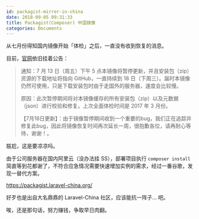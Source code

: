 ```yaml
---
id: packagist-mirror-in-china
date: 2018-09-05 09:31:33
title: Packagist(Composer) 中国镜像
categories: Documents
---
```


从七月份得知国内镜像开始「体检」之后，一直没有收到恢复的消息。

目前，[官网](https://pkg.phpcomposer.com/)依旧挂着公告：

> 通知：7 月 13 日（周五）下午 5 点本镜像将暂停更新，并且安装包（zip）资源的下载地址将指向 GitHub，一直持续到 18 日（下周三）。届时本镜像仍然可使用，只是下载安装包时由于走国外的服务器，速度会比较慢。
> 
> 原因：此次暂停期间将对本镜像缓存的所有安装包（zip）以及元数据（json）进行校验和修复。上次全面体检时间是 2017 年 3 月份。
> 
> 【7月18日更新】：由于镜像暂停期间收到一个重要的bug，我们正在追踪并修复此bug，因此将镜像恢复时间再次延长一周，很抱歉各位，请再耐心等待，谢谢！。

尴尬，这是要凉凉吗。

由于公司服务器在国内阿里云（没办法挂 SS），部署项目执行 `composer install` 简直等到花都谢了，不符合应急情况需要快速增加实例的需求，经过一番谷歌，发现一替代方案。

<https://packagist.laravel-china.org/>

好歹也是出自大名鼎鼎的 Laravel-China 社区，应该能抗一阵子... 吧。

唉，还是那句话，努力赚钱，争取早日肉翻。